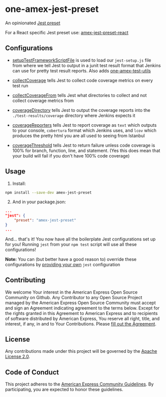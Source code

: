 one-amex-jest-preset
====================

An opinionated [Jest preset](http://facebook.github.io/jest/docs/configuration.html#preset-string)

For a React specific Jest preset use: [amex-jest-preset-react](https://github.com/americanexpress/amex-jest-preset-react)

## Configurations
- [setupTestFrameworkScriptFile](http://facebook.github.io/jest/docs/configuration.html#setuptestframeworkscriptfile-string) is used to load our `jest-setup.js` file from where we tell Jest to output in a junit test result format that Jenkins can use for pretty test result reports. Also adds [one-amex-test-utils](https://github.com/americanexpress/amex-test-utils)

- [collectCoverage](http://facebook.github.io/jest/docs/configuration.html#collectcoverage-boolean) tells Jest to collect code coverage metrics on every test run

- [collectCoverageFrom](http://facebook.github.io/jest/docs/configuration.html#collectcoveragefrom-array) tells Jest what directories to collect and not collect coverage metrics from

- [coverageDirectory](http://facebook.github.io/jest/docs/configuration.html#coveragedirectory-string) tells Jest to output the coverage reports into the `./test-results/coverage` directory
where Jenkins expects it

- [coverageReporters](http://facebook.github.io/jest/docs/configuration.html#coveragereporters-array-string) tells Jest to report coverage as `text` which outputs to your console, `cobertura` format which Jenkins uses, and `lcov` which produces the pretty html you are all used to seeing from Istanbul

- [coverageThreshold](http://facebook.github.io/jest/docs/configuration.html#coveragethreshold-object) tells Jest to return failure unless code coverage is 100% for branch, function, line, and statement. (Yes this does mean that your build will fail if you don't have 100% code coverage)

## Usage

1. Install:
```bash
npm install --save-dev amex-jest-preset
```

2. And in your package.json:
```json
...
"jest": {
    "preset": "amex-jest-preset"
}
...
```
And... that's it! You now have all the boilerplate Jest configurations set up for you! Running `jest` from your `npm test` script will use all these configurations!

**Note:** You can (but better have a good reason to) override these configurations by [providing your own](http://facebook.github.io/jest/docs/configuration.html) `jest` configuration

## Contributing
We welcome Your interest in the American Express Open Source Community on Github.
Any Contributor to any Open Source Project managed by the American Express Open
Source Community must accept and sign an Agreement indicating agreement to the
terms below. Except for the rights granted in this Agreement to American Express
and to recipients of software distributed by American Express, You reserve all
right, title, and interest, if any, in and to Your Contributions. Please [fill
out the Agreement](http://goo.gl/forms/mIHWH1Dcuy).


## License
Any contributions made under this project will be governed by the [Apache License
2.0](https://github.com/americanexpress/babel-preset-amex/blob/master/LICENSE.txt).

## Code of Conduct
This project adheres to the [American Express Community Guidelines](https://github.com/americanexpress/amex-jest-preset/wiki/Code-of-Conduct).
By participating, you are expected to honor these guidelines.
